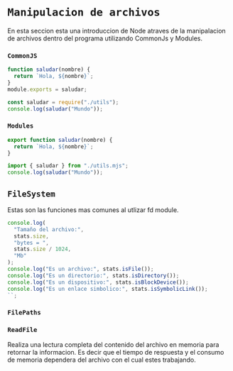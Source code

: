 # `Manipulacion de archivos`

En esta seccion esta una introduccion de Node atraves de la manipalacion de archivos dentro del programa utilizando CommonJs y Modules.

### `CommonJS`

```js
function saludar(nombre) {
  return `Hola, ${nombre}`;
}
module.exports = saludar;

const saludar = require("./utils");
console.log(saludar("Mundo"));
```

### `Modules`

```js
export function saludar(nombre) {
  return `Hola, ${nombre}`;
}

import { saludar } from "./utils.mjs";
console.log(saludar("Mundo"));
```

## `FileSystem`

Estas son las funciones mas comunes al utlizar fd module.

```js
console.log(
  "Tamaño del archivo:",
  stats.size,
  "bytes = ",
  stats.size / 1024,
  "Mb"
);
console.log("Es un archivo:", stats.isFile());
console.log("Es un directorio:", stats.isDirectory());
console.log("Es un dispositivo:", stats.isBlockDevice());
console.log("Es un enlace simbolico:", stats.isSymbolicLink());
``;
```

### `FilePaths`

### `ReadFile`

Realiza una lectura completa del contenido del archivo en memoria para retornar la informacion. Es decir que el tiempo de respuesta y el consumo de memoria dependera del archivo con el cual estes trabajando.